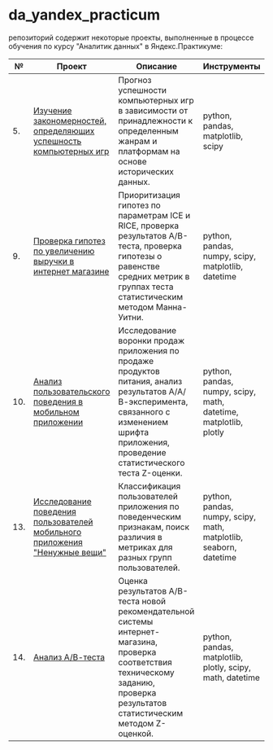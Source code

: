 # da_yandex_practicum
репозиторий содержит некоторые проекты, выполненные в процессе обучения по курсу "Аналитик данных" в Яндекс.Практикуме:

| №   | Проект | Описание | Инструменты |
|-----| ------ | -------- | ----------- |
| 5.  | [Изучение закономерностей, определяющих успешность компьютерных игр](05_video_games) | Прогноз успешности компьютерных игр в зависимости от принадлежности к определенным жанрам и платформам на основе исторических данных. | python, pandas, matplotlib, scipy |
| 9.  | [Проверка гипотез по увеличению выручки в интернет магазине](09_ice_rice_ab_test) | Приоритизация гипотез по параметрам ICE и RICE, проверка результатов А/В-теста, проверка гипотезы о равенстве средних метрик в группах теста статистическим методом Манна-Уитни. | python, pandas, numpy, scipy, matplotlib, datetime |
| 10. | [Анализ пользовательского поведения в мобильном приложении](10_mobile_app_ab_test) | Исследование воронки продаж приложения по продаже продуктов питания, анализ результатов А/А/В-эксперимента, связанного с изменением шрифта приложения, проведение статистического теста Z-оценки. | python, pandas, numpy, scipy, math, datetime, matplotlib, plotly |
| 13. | [Исследование поведения пользователей мобильного приложения "Ненужные вещи"](13_app_flea_market) | Классификация пользователей приложения по поведенческим признакам, поиск различия в метриках для разных групп пользователей. | python, pandas, numpy, scipy, math, matplotlib, seaborn, datetime |
| 14. | [Анализ А/В-теста](14_recommender_system_ab_test) | Оценка результатов А/В-теста новой рекомендательной системы интернет-магазина, проверка соответствия техническому заданию, проверка результатов статистическим методом Z-оценкой. | python, pandas, matplotlib, plotly, scipy, math, datetime |